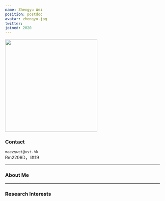 ```yaml
---
name: Zhengyu Wei
position: postdoc
avatar: zhengyu.jpg
twitter:
joined: 2020
---
```


<img width="300" src="{{site.baseurl}}/images/people/{{page.avatar}}" data-action="zoom">

### Contact

<i class="fa fa-envelope-o"></i>  `maezywei@ust.hk`<br>
<i class="fa fa-building"></i> Rm2209D，lift19 <br>

<hr>

### About Me 

<hr>

### Research Interests

